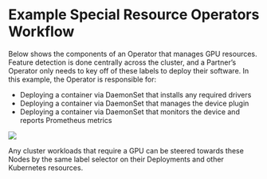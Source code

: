 # Example Special Resource Operators Workflow

Below shows the components of an Operator that manages GPU resources. Feature detection is done centrally across the cluster, and a Partner’s Operator only needs to key off of these labels to deploy their software. In this example, the Operator is responsible for:  


* Deploying a container via DaemonSet that installs any required drivers
* Deploying a container via DaemonSet that manages the device plugin
* Deploying a container via DaemonSet that monitors the device and reports Prometheus metrics

![](https://docs.google.com/drawings/u/1/d/sI4RjDJ9I93m5wzqciHB6wg/image?w=624&h=512&rev=1080&ac=1&parent=1mIt3udqTe8um3HeeomN8wK0cpV8fMeTePx9Dq_rfRYg)

Any cluster workloads that require a GPU can be steered towards these Nodes by the same label selector on their Deployments and other Kubernetes resources.

  


